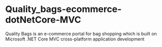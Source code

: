 # Quality_bags-ecommerce-dotNetCore-MVC
Quality Bags is an e-commerce portal for bag shopping which is built on Microsoft .NET Core MVC cross-platform application development
